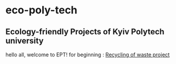# eco-poly-tech
## Ecology-friendly Projects of Kyiv Polytech university 
hello all, welcome to EPT!
for beginning : [Recycling of waste project](https://www.inside-out.pro/sistema-zboru-vtorinnoi-sirovini-na-t/) 
